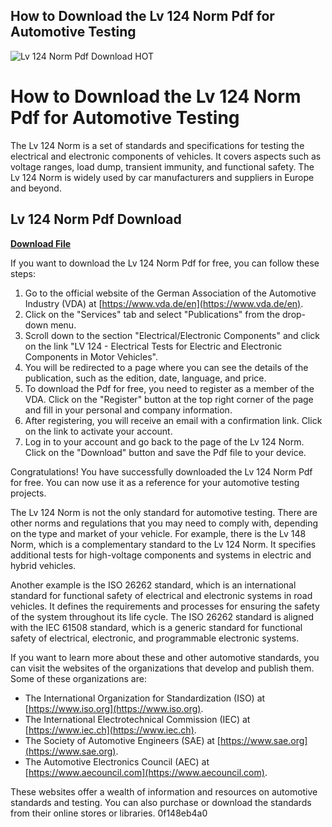 ## How to Download the Lv 124 Norm Pdf for Automotive Testing

 
![Lv 124 Norm Pdf Download __HOT__](https://encrypted-tbn1.gstatic.com/images?q=tbn:ANd9GcRnyCjf03LL4ukJgOnPrXPTCUO-kuzAZGaLMhSPPH6zILAmixvVvGLs1XE)

 
# How to Download the Lv 124 Norm Pdf for Automotive Testing
 
The Lv 124 Norm is a set of standards and specifications for testing the electrical and electronic components of vehicles. It covers aspects such as voltage ranges, load dump, transient immunity, and functional safety. The Lv 124 Norm is widely used by car manufacturers and suppliers in Europe and beyond.
 
## Lv 124 Norm Pdf Download


[**Download File**](https://persifalque.blogspot.com/?d=2tLOMO)

 
If you want to download the Lv 124 Norm Pdf for free, you can follow these steps:
 
1. Go to the official website of the German Association of the Automotive Industry (VDA) at [https://www.vda.de/en](https://www.vda.de/en).
2. Click on the "Services" tab and select "Publications" from the drop-down menu.
3. Scroll down to the section "Electrical/Electronic Components" and click on the link "LV 124 - Electrical Tests for Electric and Electronic Components in Motor Vehicles".
4. You will be redirected to a page where you can see the details of the publication, such as the edition, date, language, and price.
5. To download the Pdf for free, you need to register as a member of the VDA. Click on the "Register" button at the top right corner of the page and fill in your personal and company information.
6. After registering, you will receive an email with a confirmation link. Click on the link to activate your account.
7. Log in to your account and go back to the page of the Lv 124 Norm. Click on the "Download" button and save the Pdf file to your device.

Congratulations! You have successfully downloaded the Lv 124 Norm Pdf for free. You can now use it as a reference for your automotive testing projects.
  
The Lv 124 Norm is not the only standard for automotive testing. There are other norms and regulations that you may need to comply with, depending on the type and market of your vehicle. For example, there is the Lv 148 Norm, which is a complementary standard to the Lv 124 Norm. It specifies additional tests for high-voltage components and systems in electric and hybrid vehicles.
 
Another example is the ISO 26262 standard, which is an international standard for functional safety of electrical and electronic systems in road vehicles. It defines the requirements and processes for ensuring the safety of the system throughout its life cycle. The ISO 26262 standard is aligned with the IEC 61508 standard, which is a generic standard for functional safety of electrical, electronic, and programmable electronic systems.
 
If you want to learn more about these and other automotive standards, you can visit the websites of the organizations that develop and publish them. Some of these organizations are:

- The International Organization for Standardization (ISO) at [https://www.iso.org](https://www.iso.org).
- The International Electrotechnical Commission (IEC) at [https://www.iec.ch](https://www.iec.ch).
- The Society of Automotive Engineers (SAE) at [https://www.sae.org](https://www.sae.org).
- The Automotive Electronics Council (AEC) at [https://www.aecouncil.com](https://www.aecouncil.com).

These websites offer a wealth of information and resources on automotive standards and testing. You can also purchase or download the standards from their online stores or libraries.
 0f148eb4a0
